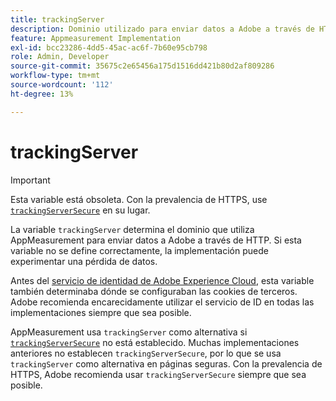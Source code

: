 ```yaml
---
title: trackingServer
description: Dominio utilizado para enviar datos a Adobe a través de HTTP.
feature: Appmeasurement Implementation
exl-id: bcc23286-4dd5-45ac-ac6f-7b60e95cb798
role: Admin, Developer
source-git-commit: 35675c2e65456a175d1516dd421b80d2af809286
workflow-type: tm+mt
source-wordcount: '112'
ht-degree: 13%

---
```


# trackingServer

>[!IMPORTANT]
>
>Esta variable está obsoleta. Con la prevalencia de HTTPS, use [`trackingServerSecure`](trackingserversecure.md) en su lugar.

La variable `trackingServer` determina el dominio que utiliza AppMeasurement para enviar datos a Adobe a través de HTTP. Si esta variable no se define correctamente, la implementación puede experimentar una pérdida de datos.

Antes del [servicio de identidad de Adobe Experience Cloud](https://experienceleague.adobe.com/es/docs/id-service/using/home), esta variable también determinaba dónde se configuraban las cookies de terceros. Adobe recomienda encarecidamente utilizar el servicio de ID en todas las implementaciones siempre que sea posible.

AppMeasurement usa `trackingServer` como alternativa si [`trackingServerSecure`](trackingserversecure.md) no está establecido. Muchas implementaciones anteriores no establecen `trackingServerSecure`, por lo que se usa `trackingServer` como alternativa en páginas seguras. Con la prevalencia de HTTPS, Adobe recomienda usar `trackingServerSecure` siempre que sea posible.
